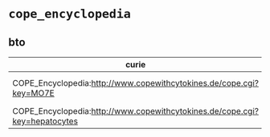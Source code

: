 # `cope_encyclopedia`

## bto

| curie                                                                      |   usages | nodes                                                                                                                                                                           |
|----------------------------------------------------------------------------|----------|---------------------------------------------------------------------------------------------------------------------------------------------------------------------------------|
| COPE_Encyclopedia:http://www.copewithcytokines.de/cope.cgi?key=MO7E        |        3 | [BTO:0005248](http://purl.obolibrary.org/obo/BTO_0005248), [BTO:0005249](http://purl.obolibrary.org/obo/BTO_0005249), [BTO:0005282](http://purl.obolibrary.org/obo/BTO_0005282) |
| COPE_Encyclopedia:http://www.copewithcytokines.de/cope.cgi?key=hepatocytes |        1 | [BTO:0005265](http://purl.obolibrary.org/obo/BTO_0005265)                                                                                                                       |

